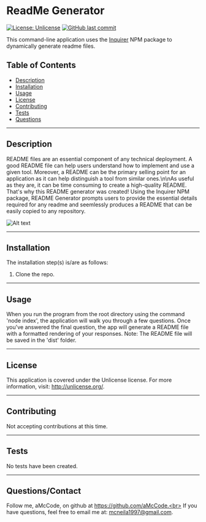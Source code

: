 
# ReadMe Generator

[![License: Unlicense](https://img.shields.io/badge/License-Unlicense-blue.svg)](http://unlicense.org/) [![GitHub last commit](https://img.shields.io/github/last-commit/aMcCode/readme-generator?style=flat)]()

This command-line application uses the [Inquirer](https://www.npmjs.com/package/inquirer) NPM package to dynamically generate readme files.

## Table of Contents
* [Description](#Description)
* [Installation](#Installation)
* [Usage](#Usage)
* [License](#License)
* [Contributing](#Contributing)
* [Tests](#Tests)
* [Questions](#Questions)
***

## Description
README files are an essential component of any technical deployment. A good README file can help users understand how to implement and use a given tool. Moreover, a README can be the primary selling point for an application as it can help distinguish a tool from similar ones.\n\nAs useful as they are, it can be time consuming to create a high-quality README. That's why this README generator was created! Using the Inquirer NPM package, README Generator prompts users to provide the essential details required for any readme and seemlessly produces a README that can be easily copied to any repository.

![Alt text](./images/README_GEN_DEMO.gif?raw=true "Application Demo")

***

## Installation
The installation step(s) is/are as follows:

1. Clone the repo.

***

## Usage
When you run the program from the root directory using the command 'node index', the application will walk you through a few questions. Once you've answered the final question, the app will generate a README file with a formatted rendering of your responses. Note: The README file will be saved in the 'dist' folder.
***

## License
This application is covered under the Unlicense license. For more information, visit:
  http://unlicense.org/.
***

## Contributing
Not accepting contributions at this time.
***

## Tests
No tests have been created.
***

## Questions/Contact

Follow me, aMcCode, on github at https://github.com/aMcCode.<br>
If you have questions, feel free to email me at: mcneila1997@gmail.com.

